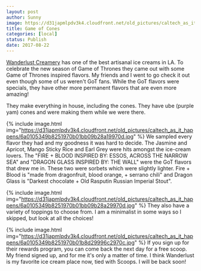 ```yaml
---
layout: post
author: Sunny
image: https://d31japmlpdv3k4.cloudfront.net/old_pictures/caltech_as_it_happens/6a0105349b8251970b01bb09b28a1d970d.jpg
title: Game of Cones
categories: [local]
status: Publish
date: 2017-08-22
---
```


<a href="https://www.instagram.com/eatwanderlust/">Wanderlust Creamery</a> has one of the best artisanal ice creams in LA. To celebrate the new season of Game of Thrones they came out with some Game of Thrones inspired flavors. My friends and I went to go check it out even though some of us weren't GoT fans. While the GoT flavors were specials, they have other more permanent flavors that are even more amazing!

They make everything in house, including the cones. They have ube (purple yam) cones and were making them while we were there.


{% include image.html img="https://d31japmlpdv3k4.cloudfront.net/old_pictures/caltech_as_it_happens/6a0105349b8251970b01bb09b28a19970d.jpg" %}
We sampled every flavor they had and my goodness it was hard to decide. The Jasmine and Apricot, Mango Sticky Rice and Earl Grey were hits amongst the ice-cream lovers. The "FIRE + BLOOD INSPIRED BY: ESSOS, ACROSS THE NARROW SEA" and "DRAGON GLASS INSPIRED BY: THE WALL" were the GoT flavors that drew me in. These two were sorbets which were slightly lighter. Fire + Blood is "made from dragonfruit, blood orange, + serrano chili" and Dragon Glass is "Darkest chocolate + Old Rasputin Russian Imperial Stout".


{% include image.html img="https://d31japmlpdv3k4.cloudfront.net/old_pictures/caltech_as_it_happens/6a0105349b8251970b01bb09b28a29970d.jpg" %}
They also have a variety of toppings to choose from. I am a minimalist in some ways so I skipped, but look at all the choices!


{% include image.html img="https://d31japmlpdv3k4.cloudfront.net/old_pictures/caltech_as_it_happens/6a0105349b8251970b01b8d29996c2970c.jpg" %}
If you sign up for their rewards program, you can come back the next day for a free scoop. My friend signed up, and for me it's only a matter of time. I think Wanderlust is my favorite ice cream place now, tied with Scoops. I will be back soon!
